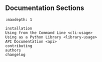 ```{include} ../README.md
```

## Documentation Sections

```{toctree}
:maxdepth: 1

installation
Using from the Command Line <cli-usage>
Using as a Python Library <library-usage>
API Documentation <api>
contributing
authors
changelog
```
